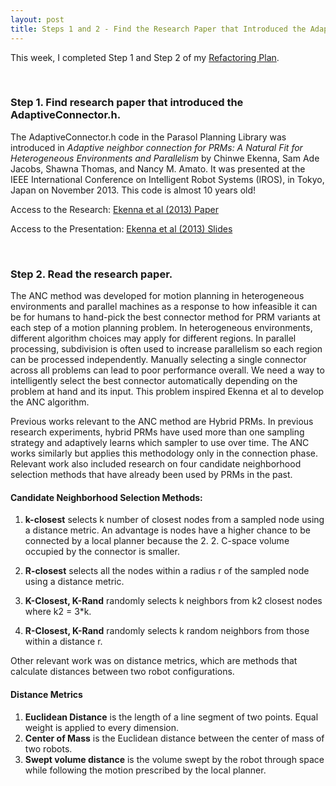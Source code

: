 ```yaml
---
layout: post
title: Steps 1 and 2 - Find the Research Paper that Introduced the AdaptiveConnector.h and Read it
---
```


This week, I completed Step 1 and Step 2 of my [Refactoring Plan](https://cabreraleon.github.io/ANCrefactorplan/).

<br>

### Step 1. Find research paper that introduced the AdaptiveConnector.h. 

 The AdaptiveConnector.h code in the Parasol Planning Library was introduced in *Adaptive neighbor connection for PRMs: A Natural Fit for Heterogeneous Environments and Parallelism* by Chinwe Ekenna, Sam Ade Jacobs, Shawna Thomas, and Nancy M. Amato. It was presented at the IEEE International Conference on Intelligent Robot Systems (IROS), in Tokyo, Japan on November 2013. This code is almost 10 years old!

  Access to the Research: 
  [Ekenna et al (2013) Paper](files/ancreport.pdf)

  Access to the Presentation: [Ekenna et al (2013) Slides](https://pdfs.semanticscholar.org/5245/4b4c1bebdc6befd78376b9c9a3cf713c860e.pdf)

<br>

### Step 2. Read the research paper.

 The ANC method was developed for motion planning in heterogeneous environments and parallel machines as a response to how infeasible it can be for humans to hand-pick the best connector method for PRM variants at each step of a motion planning problem. In heterogeneous environments, different algorithm choices may apply for different regions. In parallel processing, subdivision is often used to increase parallelism so each region can be processed independently. Manually selecting a single connector across all problems can lead to poor performance overall. We need a way to intelligently select the best connector automatically depending on the problem at hand and its input. This problem inspired Ekenna et al to develop the ANC algorithm.

 Previous works relevant to the ANC method are Hybrid PRMs. In previous research experiments, hybrid PRMs have used more than one sampling strategy and adaptively learns which sampler to use over time. The ANC works similarly but applies this methodology only in the connection phase. Relevant work also included research on four candidate neighborhood selection methods that have already been used by PRMs in the past.

 #### Candidate Neighborhood Selection Methods:

   1. **k-closest** selects k number of closest nodes from a sampled node using a distance metric. An advantage is nodes have a higher chance to be connected by a local planner because the 2. 2. C-space volume occupied by the connector is smaller. <br>
   
   2. **R-closest** selects all the nodes within a radius r of the sampled node using a distance metric. <br>

   3. **K-Closest, K-Rand** randomly selects k neighbors from k2 closest nodes where k2 = 3*k. <br>

   4. **R-Closest, K-Rand** randomly selects k random neighbors from those within a distance r. <br>

  Other relevant work was on distance metrics, which are methods that calculate distances between two robot configurations. 

 #### Distance Metrics

   1. **Euclidean Distance** is the length of a line segment of two points. Equal weight is applied to every dimension. <br>
   2. **Center of Mass** is the Euclidean distance between the center of mass of two robots. <br>
   3. **Swept volume distance** is the volume swept by the robot through space while following the motion prescribed by the local planner. <br>


